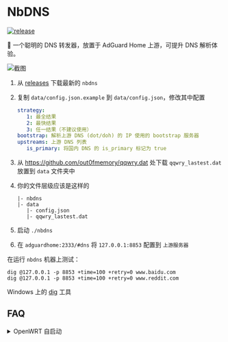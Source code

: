 # NbDNS

[![release](https://img.shields.io/github/v/release/naiba/nbdns?color=brightgreen&label=NbDNS&style=for-the-badge&logo=github)](https://github.com/naiba/nbdns/releases)

:seal: 一个聪明的 DNS 转发器，放置于 AdGuard Home 上游，可提升 DNS 解析体验。

![截图](http://inews.gtimg.com/newsapp_ls/0/14876631746/0)

1. 从 [releases](https://github.com/naiba/nbdns/releases) 下载最新的 `nbdns`
2. 复制 `data/config.json.example` 到 `data/config.json`，修改其中配置

   ```yaml
   strategy:
      1: 最全结果
      2: 最快结果
      3: 任一结果（不建议使用）
   bootstrap: 解析上游 DNS (dot/doh) 的 IP 使用的 bootstrap 服务器
   upstreams: 上游 DNS 列表
      is_primary: 将国内 DNS 的 is_primary 标记为 true
   ```

3. 从 <https://github.com/out0fmemory/qqwry.dat> 处下载 `qqwry_lastest.dat` 放置到 `data` 文件夹中
4. 你的文件层级应该是这样的

   ```shell
   |- nbdns
   |- data
      |- config.json
      |- qqwry_lastest.dat
   ```

5. 启动 `./nbdns`
6. 在 `adguardhome:2333/#dns` 将 `127.0.0.1:8853` 配置到 `上游服务器`

在运行 `nbdns` 机器上测试：

```shell
dig @127.0.0.1 -p 8853 +time=100 +retry=0 www.baidu.com
dig @127.0.0.1 -p 8853 +time=100 +retry=0 www.reddit.com
```

Windows 上的 [dig](https://help.dyn.com/how-to-use-binds-dig-tool/) 工具

## FAQ

<details>
    <summary>OpenWRT 自启动</summary>

首先在 release 下载对应的二进制解压 zip 包后放置到 `/root`，然后 `chmod -R 777 /root/nbdns` 赋予执行权限，然后创建 `/etc/init.d/nbdns`：

```shell
#!/bin/sh /etc/rc.common

START=99 # 执行的顺序，按照字符串顺序排序并不是数字排序
STOP=15
SERVICE=nbdns
PROG=/root/nbdns
USE_PROCD=1 # 使用procd启动

# start_service 函数必须要重新定义
start_service()
{
    echo service nbdns start
    procd_open_instance  # 创建一个实例， 在 procd 看来一个应用程序可以多个实例
    # ubus call service list 可以查看实例
    procd_set_param command $PROG # mycode执行的命令是"/app/mycode"， 若后面有参数可以直接在后面加上
    procd_set_param respawn # 定义respawn参数，告知procd当mycode程序退出后尝试进行重启
    # procd_close_instance # 关闭实例
}
stop_service() {
    killall nbdns
}

restart() {
 stop
 sleep 2
 start
}
```

赋予执行权限 `chmod +x /etc/init.d/nbdns` 然后启动服务 `/etc/init.d/nbdns enable && /etc/init.d/nbdns start`

</details>
